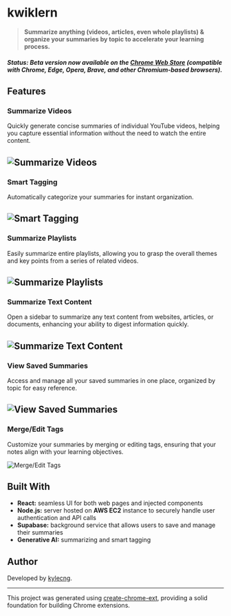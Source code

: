 # kwiklern

> **Summarize anything (videos, articles, even whole playlists) & organize your summaries by topic to accelerate your learning process.**

##### **Status:** _Beta version now available on the [Chrome Web Store](https://chromewebstore.google.com/detail/kwiklern/jchicdkhodennoljhcgnngjbdkebpajd) (compatible with Chrome, Edge, Opera, Brave, and other Chromium-based browsers)._

## Features

### Summarize Videos

Quickly generate concise summaries of individual YouTube videos, helping you capture essential information without the need to watch the entire content.

## ![Summarize Videos](https://i.imgur.com/WikwSqk.png)

### Smart Tagging

Automatically categorize your summaries for instant organization.

## ![Smart Tagging](https://i.imgur.com/fhcXMJM.png)

### Summarize Playlists

Easily summarize entire playlists, allowing you to grasp the overall themes and key points from a series of related videos.

## ![Summarize Playlists](https://i.imgur.com/TxWlj5q.png)

### Summarize Text Content

Open a sidebar to summarize any text content from websites, articles, or documents, enhancing your ability to digest information quickly.

## ![Summarize Text Content](https://i.imgur.com/hTdeINm.png)

### View Saved Summaries

Access and manage all your saved summaries in one place, organized by topic for easy reference.

## ![View Saved Summaries](https://i.imgur.com/xiTEhoi.png)

### Merge/Edit Tags

Customize your summaries by merging or editing tags, ensuring that your notes align with your learning objectives.

![Merge/Edit Tags](https://i.imgur.com/sb7syK8.png)

## Built With

- **React:** seamless UI for both web pages and injected components
- **Node.js:** server hosted on **AWS EC2** instance to securely handle user authentication and API calls
- **Supabase:** background service that allows users to save and manage their summaries
- **Generative AI:** summarizing and smart tagging

## Author

Developed by [kylecng](https://github.com/kylecng).

---

This project was generated using [create-chrome-ext](https://github.com/guocaoyi/create-chrome-ext), providing a solid foundation for building Chrome extensions.

